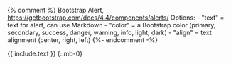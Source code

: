 {% comment %}
    Bootstrap Alert, https://getbootstrap.com/docs/4.4/components/alerts/
    Options:
    - "text" = text for alert, can use Markdown
    - "color" = a Bootstrap color (primary, secondary, success, danger, warning, info, light, dark)
    - "align" = text alignment (center, right, left)
{%- endcomment -%}
<div class="alert alert-{{ include.color | default: 'primary' }} {% if include.align %}text-{{ include.align }}{% endif %}" role="alert" markdown="1">
{{ include.text }}
{:.mb-0}
</div>